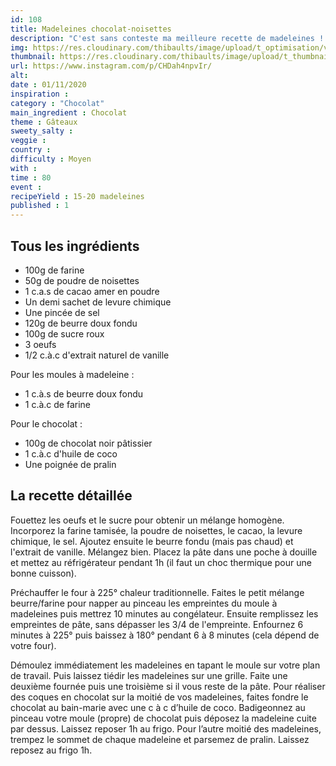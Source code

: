 ```yaml
---
id: 108
title: Madeleines chocolat-noisettes
description: "C'est sans conteste ma meilleure recette de madeleines ! A essayer au plus vite !"
img: https://res.cloudinary.com/thibaults/image/upload/t_optimisation/v1604261394/Recipes/20201101_madeleine_noisettes_chocolat.jpg
thumbnail: https://res.cloudinary.com/thibaults/image/upload/t_thumbnail_josie/v1604261394/Recipes/20201101_madeleine_noisettes_chocolat.jpg
url: https://www.instagram.com/p/CHDah4npvIr/
alt: 
date : 01/11/2020
inspiration : 
category : "Chocolat"
main_ingredient : Chocolat
theme : Gâteaux
sweety_salty : 
veggie : 
country :
difficulty : Moyen
with : 
time : 80
event :
recipeYield : 15-20 madeleines
published : 1
---
```


## Tous les ingrédients
 - 100g de farine
 - 50g de poudre de noisettes
 - 1 c.a.s de cacao amer en poudre
 - Un demi sachet de levure chimique
 - Une pincée de sel
 - 120g de beurre doux fondu
 - 100g de sucre roux
 - 3 oeufs
 - 1/2 c.à.c d'extrait naturel de vanille

Pour les moules à madeleine : 
 - 1 c.à.s de beurre doux fondu
 - 1 c.à.c de farine

Pour le chocolat : 
 - 100g de chocolat noir pâtissier 
 - 1 c.à.c d'huile de coco 
 - Une poignée de pralin

## La recette détaillée
Fouettez les oeufs et le sucre pour obtenir un mélange homogène. Incorporez la farine tamisée, la poudre de noisettes, le cacao, la levure chimique, le sel. Ajoutez ensuite le beurre fondu (mais pas chaud) et l'extrait de vanille. Mélangez bien. Placez la pâte dans une poche à douille et mettez au réfrigérateur pendant 1h (il faut un choc thermique pour une bonne cuisson).

Préchauffer le four à 225° chaleur traditionnelle. Faites le petit mélange beurre/farine pour napper au pinceau les empreintes du moule à madeleines puis mettrez 10 minutes au congélateur. Ensuite remplissez les empreintes de pâte, sans dépasser les 3/4 de l'empreinte. Enfournez 6 minutes à 225° puis baissez à 180° pendant 6 à 8 minutes (cela dépend de votre four).

Démoulez immédiatement les madeleines en tapant le moule sur votre plan de travail. Puis laissez tiédir les madeleines sur une grille.
Faite une deuxième fournée puis une troisième si il vous reste de la pâte. Pour réaliser des coques en chocolat sur la moitié de vos madeleines, faites fondre le chocolat au bain-marie avec une c à c d’huile de coco. Badigeonnez au pinceau votre moule (propre) de chocolat puis déposez la madeleine cuite par dessus. Laissez reposer 1h au frigo. Pour l’autre moitié des madeleines, trempez le sommet de chaque madeleine et parsemez de pralin. Laissez reposez au frigo 1h.